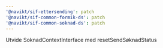 ```yaml
---
'@navikt/sif-ettersending': patch
'@navikt/sif-common-formik-ds': patch
'@navikt/sif-common-soknad-ds': patch
---
```


Utvide SoknadContextInterface med resetSendSøknadStatus
